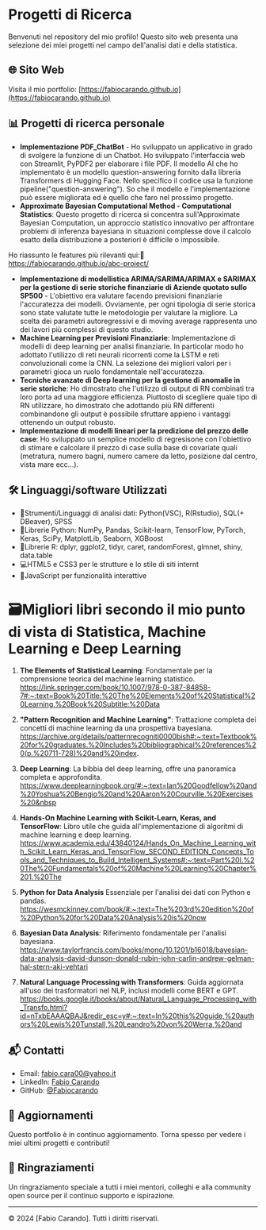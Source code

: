 # Progetti di Ricerca 

Benvenuti nel repository del mio profilo! Questo sito web presenta una selezione dei miei progetti nel campo dell'analisi dati e della statistica.

## 🌐 Sito Web

Visita il mio portfolio: [https://fabiocarando.github.io](https://fabiocarando.github.io)

## 📊 Progetti di ricerca personale

- **Implementazione PDF_ChatBot** - Ho sviluppato un applicativo in grado di svolgere la funzione di un Chatbot. Ho sviluppato l'interfaccia web con Streamlit, PyPDF2 per elaborare i file PDF. Il modello AI che ho implementato è un modello question-answering fornito dalla libreria Transformers di Hugging Face. Nello specifico il codice usa la funzione pipeline("question-answering"). So che il modello e l'implementazione può essere migliorata ed è quello che faro nel prossimo progetto.
- **Approximate Bayesian Computational Method - Computational Statistics**: Questo progetto di ricerca si concentra sull'Approximate Bayesian Computation, un approccio statistico innovativo per affrontare problemi di inferenza bayesiana in situazioni complesse dove il calcolo esatto della distribuzione a posteriori è difficile o impossibile.

Ho riassunto le features più rilevanti qui:🔗 https://fabiocarando.github.io/abc-project/
  
- **Implementazione di modellistica ARIMA/SARIMA/ARIMAX e SARIMAX per la gestione di serie storiche finanziarie di Aziende quotato sullo SP500** - L'obiettivo era valutare facendo previsioni finanziarie l'accuratezza dei modelli. Ovviamente, per ogni tipologia di serie storica sono state valutate tutte le metodologie per valutare la migliore. La scelta dei parametri autoregressivi e di moving average rappresenta uno dei lavori più complessi di questo studio.
- **Machine Learning per Previsioni Finanziarie**: Implementazione di modelli di deep learning per analisi finanziarie. In particolar modo ho adottato l'utilizzo di reti neurali ricorrenti come la LSTM e reti convoluzionali come la CNN. La selezione dei migliori valori per i parametri gioca un ruolo fondamentale nell'accuratezza.
- **Tecniche avanzate di Deep learning per la gestione di anomalie in serie storiche**: Ho dimostrato che l'utilizzo di output di RN combinati tra loro porta ad una maggiore efficienza. Piuttosto di scegliere quale tipo di RN utilizzare, ho dimostrato che adottando più RN differenti combinandone gli output è possibile sfruttare appieno i vantaggi ottenendo un output robusto.
- **Implementazione di modelli lineari per la predizione del prezzo delle case**: Ho sviluppato un semplice modello di regresisone con l'obiettivo di stimare e calcolare il prezzo di case sulla base di covariate quali (metratura, numero bagni, numero camere da letto, posizione dal centro, vista mare ecc...).


## 🛠 Linguaggi/software Utilizzati

- 🐍Strumenti/Linguaggi di analisi dati: Python(VSC), R(Rstudio), SQL(+ DBeaver), SPSS
- 🧠Librerie Python: NumPy, Pandas, Scikit-learn, TensorFlow, PyTorch, Keras, SciPy, MatplotLib, Seaborn, XGBoost
- 📝Librerie R: dplyr, ggplot2, tidyr, caret, randomForest, glmnet, shiny, data.table
- 💻HTML5 e CSS3 per le strutture e lo stile di siti internt
- 📝JavaScript per funzionalità interattive

# 🗃️Migliori libri secondo il mio punto di vista di Statistica, Machine Learning e Deep Learning

1. **The Elements of Statistical Learning**: Fondamentale per la comprensione teorica del machine learning statistico.
https://link.springer.com/book/10.1007/978-0-387-84858-7#:~:text=Book%20Title:%20The%20Elements%20of%20Statistical%20Learning.%20Book%20Subtitle:%20Data

2. **"Pattern Recognition and Machine Learning"**: Trattazione completa dei concetti di machine learning da una prospettiva bayesiana.
https://archive.org/details/patternrecogniti0000bish#:~:text=Textbook%20for%20graduates.%20Includes%20bibliographical%20references%20(p.%20711-728)%20and%20index.

3. **Deep Learning**: La bibbia del deep learning, offre una panoramica completa e approfondita.
https://www.deeplearningbook.org/#:~:text=Ian%20Goodfellow%20and%20Yoshua%20Bengio%20and%20Aaron%20Courville.%20Exercises%20&nbsp

4. **Hands-On Machine Learning with Scikit-Learn, Keras, and TensorFlow**: Libro utile che guida all'implementazione di algoritmi di machine learning e deep learning.
https://www.academia.edu/43840124/Hands_On_Machine_Learning_with_Scikit_Learn_Keras_and_TensorFlow_SECOND_EDITION_Concepts_Tools_and_Techniques_to_Build_Intelligent_Systems#:~:text=Part%20I.%20The%20Fundamentals%20of%20Machine%20Learning%20Chapter%201.%20The

5. **Python for Data Analysis** Essenziale per l'analisi dei dati con Python e pandas.
https://wesmckinney.com/book/#:~:text=The%203rd%20edition%20of%20Python%20for%20Data%20Analysis%20is%20now

6. **Bayesian Data Analysis**: Riferimento fondamentale per l'analisi bayesiana.
https://www.taylorfrancis.com/books/mono/10.1201/b16018/bayesian-data-analysis-david-dunson-donald-rubin-john-carlin-andrew-gelman-hal-stern-aki-vehtari

7. **Natural Language Processing with Transformers**: Guida aggiornata all'uso dei trasformatori nel NLP, inclusi modelli come BERT e GPT.
https://books.google.it/books/about/Natural_Language_Processing_with_Transfo.html?id=nTxbEAAAQBAJ&redir_esc=y#:~:text=In%20this%20guide,%20authors%20Lewis%20Tunstall,%20Leandro%20von%20Werra,%20and

## 📬 Contatti

- Email: fabio.cara00@yahoo.it
- LinkedIn: [Fabio Carando](https://www.linkedin.com/in/fabio-carando-67135a202/)
- GitHub: [@Fabiocarando](https://github.com/fabiocarando)

## 🔄 Aggiornamenti

Questo portfolio è in continuo aggiornamento. Torna spesso per vedere i miei ultimi progetti e contributi!

## 🙏 Ringraziamenti

Un ringraziamento speciale a tutti i miei mentori, colleghi e alla community open source per il continuo supporto e ispirazione.

---

© 2024 [Fabio Carando]. Tutti i diritti riservati.
